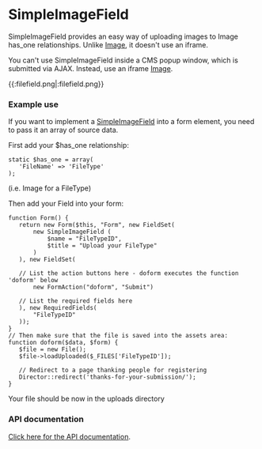 # SimpleImageField
SimpleImageField provides an easy way of uploading images to Image has_one relationships. Unlike [Image](http://api.silverstripe.org/trunk/sapphire/model/Image.html), it doesn't use an iframe.

You can't use SimpleImageField inside a CMS popup window, which is submitted via AJAX. Instead, use an iframe [Image](http://api.silverstripe.org/trunk/sapphire/model/Image.html).

{{:filefield.png|:filefield.png}}


### Example use
If you want to implement a [SimpleImageField](SimpleImageField) into a form element, you need to pass it an array of source data.

First add your $has_one relationship:
~~~ {php}
static $has_one = array(
   'FileName' => 'FileType'
);
~~~
(i.e. Image for a FileType)

Then add your Field into your form:

~~~ {php}
function Form() {
   return new Form($this, "Form", new FieldSet(
       new SimpleImageField (
           $name = "FileTypeID",
           $title = "Upload your FileType"
       )
   ), new FieldSet(

   // List the action buttons here - doform executes the function 'doform' below
       new FormAction("doform", "Submit")

   // List the required fields here
   ), new RequiredFields(
       "FileTypeID"
   ));
}
// Then make sure that the file is saved into the assets area:
function doform($data, $form) {
   $file = new File();
   $file->loadUploaded($_FILES['FileTypeID']);
		
   // Redirect to a page thanking people for registering
   Director::redirect('thanks-for-your-submission/');
}
~~~

Your file should be now in the uploads directory

### API documentation
[Click here for the API documentation](http://api.silverstripe.org/trunk/forms/fields-files/SimpleImageField.html).
